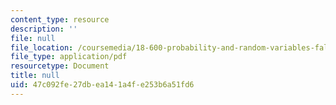 ```yaml
---
content_type: resource
description: ''
file: null
file_location: /coursemedia/18-600-probability-and-random-variables-fall-2019/47c092fe27dbea141a4fe253b6a51fd6_MIT18_600F19_lec18.pdf
file_type: application/pdf
resourcetype: Document
title: null
uid: 47c092fe-27db-ea14-1a4f-e253b6a51fd6
---
```

